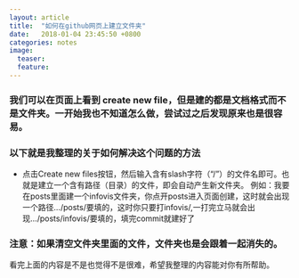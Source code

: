 ```yaml
---
layout: article
title:  "如何在github网页上建立文件夹"
date:   2018-01-04 23:45:50 +0800
categories: notes
image:
  teaser: 
  feature: 
---
```


### 我们可以在页面上看到 create new file，但是建的都是文档格式而不是文件夹。一开始我也不知道怎么做，尝试过之后发现原来也是很容易。

### 以下就是我整理的关于如何解决这个问题的方法
- 点击Create new  files按钮，然后输入含有slash字符（“/”）的文件名即可。也就是建立一个含有路径（目录）的文件，即会自动产生新文件夹。
例如：我要在posts里面建一个infovis文件夹，你点开posts进入页面创建，这时就会出现一个路径.../posts/要填的，这时你只要打infovis/,一打完立马就会出现.../posts/infovis/要填的，填完commit就建好了
### 注意：如果清空文件夹里面的文件，文件夹也是会跟着一起消失的。   
   
   看完上面的内容是不是也觉得不是很难，希望我整理的内容能对你有所帮助。

